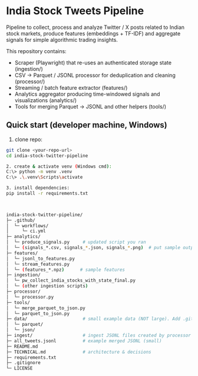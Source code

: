 # India Stock Tweets Pipeline

Pipeline to collect, process and analyze Twitter / X posts related to Indian stock markets,
produce features (embeddings + TF-IDF) and aggregate signals for simple algorithmic trading insights.

This repository contains:
- Scraper (Playwright) that re-uses an authenticated storage state (ingestion/)
- CSV → Parquet / JSONL processor for deduplication and cleaning (processor/)
- Streaming / batch feature extractor (features/)
- Analytics aggregator producing time-windowed signals and visualizations (analytics/)
- Tools for merging Parquet → JSONL and other helpers (tools/)

## Quick start (developer machine, Windows)
1. clone repo:
```bash
git clone <your-repo-url>
cd india-stock-twitter-pipeline

2. create & activate venv (Windows cmd):
C:\> python -m venv .venv
C:\> .\.venv\Scripts\activate

3. install dependencies:
pip install -r requirements.txt

   

india-stock-twitter-pipeline/
├─ .github/
│  └─ workflows/
│     └─ ci.yml
├─ analytics/
│  └─ produce_signals.py     # updated script you ran
│  └─ (signals_*.csv, signals_*.json, signals_*.png)  # put sample outputs here
├─ features/
│  └─ jsonl_to_features.py
│  └─ stream_features.py
│  └─ (features_*.npz)      # sample features
├─ ingestion/
│  └─ pw_collect_india_stocks_with_state_final.py
│  └─ (other ingestion scripts)
├─ processor/
│  └─ processor.py
├─ tools/
│  └─ merge_parquet_to_json.py
│  └─ parquet_to_json.py
├─ data/                     # small example data (NOT large). Add .gitkeep if empty.
│  └─ parquet/
│  └─ json/
├─ ingest/                   # ingest JSONL files created by processor
├─ all_tweets.jsonl          # example merged JSONL (small)
├─ README.md
├─ TECHNICAL.md              # architecture & decisions
├─ requirements.txt
├─ .gitignore
└─ LICENSE

